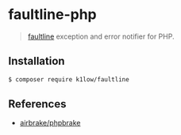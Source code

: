 # faultline-php

> [faultline](https://github.com/k1LoW/faultline) exception and error notifier for PHP.

## Installation

```sh
$ composer require k1low/faultline
```

## References

- [airbrake/phpbrake](https://github.com/airbrake/phpbrake)

